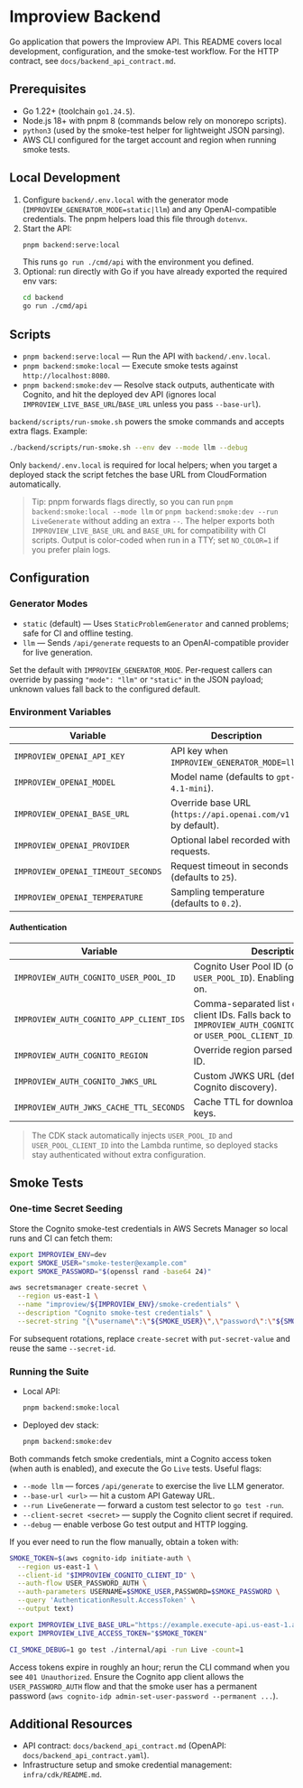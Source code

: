 # Improview Backend

Go application that powers the Improview API. This README covers local development, configuration, and the smoke-test workflow. For the HTTP contract, see `docs/backend_api_contract.md`.

## Prerequisites

- Go 1.22+ (toolchain `go1.24.5`).
- Node.js 18+ with pnpm 8 (commands below rely on monorepo scripts).
- `python3` (used by the smoke-test helper for lightweight JSON parsing).
- AWS CLI configured for the target account and region when running smoke tests.

## Local Development

1. Configure `backend/.env.local` with the generator mode (`IMPROVIEW_GENERATOR_MODE=static|llm`) and any OpenAI-compatible credentials. The pnpm helpers load this file through `dotenvx`.
2. Start the API:
   ```bash
   pnpm backend:serve:local
   ```
   This runs `go run ./cmd/api` with the environment you defined.
3. Optional: run directly with Go if you have already exported the required env vars:
   ```bash
   cd backend
   go run ./cmd/api
   ```

## Scripts

- `pnpm backend:serve:local` — Run the API with `backend/.env.local`.
- `pnpm backend:smoke:local` — Execute smoke tests against `http://localhost:8080`.
- `pnpm backend:smoke:dev` — Resolve stack outputs, authenticate with Cognito, and hit the deployed dev API (ignores local `IMPROVIEW_LIVE_BASE_URL`/`BASE_URL` unless you pass `--base-url`).

`backend/scripts/run-smoke.sh` powers the smoke commands and accepts extra flags. Example:

```bash
./backend/scripts/run-smoke.sh --env dev --mode llm --debug
```

Only `backend/.env.local` is required for local helpers; when you target a deployed stack the script fetches the base URL from CloudFormation automatically.

> Tip: pnpm forwards flags directly, so you can run `pnpm backend:smoke:local --mode llm` or `pnpm backend:smoke:dev --run LiveGenerate` without adding an extra `--`. The helper exports both `IMPROVIEW_LIVE_BASE_URL` and `BASE_URL` for compatibility with CI scripts.
> Output is color-coded when run in a TTY; set `NO_COLOR=1` if you prefer plain logs.

## Configuration

### Generator Modes

- `static` (default) — Uses `StaticProblemGenerator` and canned problems; safe for CI and offline testing.
- `llm` — Sends `/api/generate` requests to an OpenAI-compatible provider for live generation.

Set the default with `IMPROVIEW_GENERATOR_MODE`. Per-request callers can override by passing `"mode": "llm"` or `"static"` in the JSON payload; unknown values fall back to the configured default.

### Environment Variables

| Variable | Description | Required |
| --- | --- | --- |
| `IMPROVIEW_OPENAI_API_KEY` | API key when `IMPROVIEW_GENERATOR_MODE=llm`. | Yes (llm) |
| `IMPROVIEW_OPENAI_MODEL` | Model name (defaults to `gpt-4.1-mini`). | No |
| `IMPROVIEW_OPENAI_BASE_URL` | Override base URL (`https://api.openai.com/v1` by default). | No |
| `IMPROVIEW_OPENAI_PROVIDER` | Optional label recorded with requests. | No |
| `IMPROVIEW_OPENAI_TIMEOUT_SECONDS` | Request timeout in seconds (defaults to `25`). | No |
| `IMPROVIEW_OPENAI_TEMPERATURE` | Sampling temperature (defaults to `0.2`). | No |

#### Authentication

| Variable | Description | Required |
| --- | --- | --- |
| `IMPROVIEW_AUTH_COGNITO_USER_POOL_ID` | Cognito User Pool ID (or `USER_POOL_ID`). Enabling this turns auth on. | Yes (secured) |
| `IMPROVIEW_AUTH_COGNITO_APP_CLIENT_IDS` | Comma-separated list of allowed app client IDs. Falls back to `IMPROVIEW_AUTH_COGNITO_APP_CLIENT_ID` or `USER_POOL_CLIENT_ID`. | Yes (secured) |
| `IMPROVIEW_AUTH_COGNITO_REGION` | Override region parsed from the pool ID. | No |
| `IMPROVIEW_AUTH_COGNITO_JWKS_URL` | Custom JWKS URL (defaults to Cognito discovery). | No |
| `IMPROVIEW_AUTH_JWKS_CACHE_TTL_SECONDS` | Cache TTL for downloaded JWKS keys. | No |

> The CDK stack automatically injects `USER_POOL_ID` and `USER_POOL_CLIENT_ID` into the Lambda runtime, so deployed stacks stay authenticated without extra configuration.

## Smoke Tests

### One-time Secret Seeding

Store the Cognito smoke-test credentials in AWS Secrets Manager so local runs and CI can fetch them:

```bash
export IMPROVIEW_ENV=dev
export SMOKE_USER="smoke-tester@example.com"
export SMOKE_PASSWORD="$(openssl rand -base64 24)"

aws secretsmanager create-secret \
  --region us-east-1 \
  --name "improview/${IMPROVIEW_ENV}/smoke-credentials" \
  --description "Cognito smoke-test credentials" \
  --secret-string "{\"username\":\"${SMOKE_USER}\",\"password\":\"${SMOKE_PASSWORD}\"}"
```

For subsequent rotations, replace `create-secret` with `put-secret-value` and reuse the same `--secret-id`.

### Running the Suite

- Local API:
  ```bash
  pnpm backend:smoke:local
  ```
- Deployed dev stack:
  ```bash
  pnpm backend:smoke:dev
  ```

Both commands fetch smoke credentials, mint a Cognito access token (when auth is enabled), and execute the Go `Live` tests. Useful flags:

- `--mode llm` — forces `/api/generate` to exercise the live LLM generator.
- `--base-url <url>` — hit a custom API Gateway URL.
- `--run LiveGenerate` — forward a custom test selector to `go test -run`.
- `--client-secret <secret>` — supply the Cognito client secret if required.
- `--debug` — enable verbose Go test output and HTTP logging.

If you ever need to run the flow manually, obtain a token with:

```bash
SMOKE_TOKEN=$(aws cognito-idp initiate-auth \
  --region us-east-1 \
  --client-id "$IMPROVIEW_COGNITO_CLIENT_ID" \
  --auth-flow USER_PASSWORD_AUTH \
  --auth-parameters USERNAME=$SMOKE_USER,PASSWORD=$SMOKE_PASSWORD \
  --query 'AuthenticationResult.AccessToken' \
  --output text)

export IMPROVIEW_LIVE_BASE_URL="https://example.execute-api.us-east-1.amazonaws.com"
export IMPROVIEW_LIVE_ACCESS_TOKEN="$SMOKE_TOKEN"

CI_SMOKE_DEBUG=1 go test ./internal/api -run Live -count=1
```

Access tokens expire in roughly an hour; rerun the CLI command when you see `401 Unauthorized`. Ensure the Cognito app client allows the `USER_PASSWORD_AUTH` flow and that the smoke user has a permanent password (`aws cognito-idp admin-set-user-password --permanent ...`).

## Additional Resources

- API contract: `docs/backend_api_contract.md` (OpenAPI: `docs/backend_api_contract.yaml`).
- Infrastructure setup and smoke credential management: `infra/cdk/README.md`.
